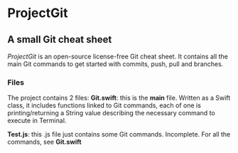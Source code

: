 # ProjectGit
## A small Git cheat sheet

*ProjectGit* is an open-source license-free Git cheat sheet. It contains all the main Git commands to get started with commits, push, pull and branches.

### Files

The project contains 2 files:
**Git.swift**: this is the **main** file. Written as a Swift class, it includes functions linked to Git commands, each of one is printing/returning a String value describing the necessary command to execute in Terminal.

**Test.js**: this .js file just contains some Git commands. Incomplete. For all the commands, see **Git.swift**
